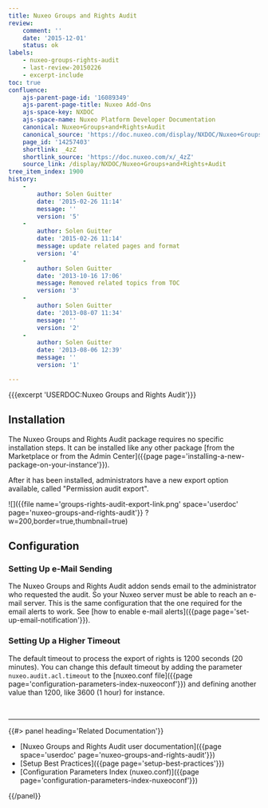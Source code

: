 ```yaml
---
title: Nuxeo Groups and Rights Audit
review:
    comment: ''
    date: '2015-12-01'
    status: ok
labels:
    - nuxeo-groups-rights-audit
    - last-review-20150226
    - excerpt-include
toc: true
confluence:
    ajs-parent-page-id: '16089349'
    ajs-parent-page-title: Nuxeo Add-Ons
    ajs-space-key: NXDOC
    ajs-space-name: Nuxeo Platform Developer Documentation
    canonical: Nuxeo+Groups+and+Rights+Audit
    canonical_source: 'https://doc.nuxeo.com/display/NXDOC/Nuxeo+Groups+and+Rights+Audit'
    page_id: '14257403'
    shortlink: _4zZ
    shortlink_source: 'https://doc.nuxeo.com/x/_4zZ'
    source_link: /display/NXDOC/Nuxeo+Groups+and+Rights+Audit
tree_item_index: 1900
history:
    -
        author: Solen Guitter
        date: '2015-02-26 11:14'
        message: ''
        version: '5'
    -
        author: Solen Guitter
        date: '2015-02-26 11:14'
        message: update related pages and format
        version: '4'
    -
        author: Solen Guitter
        date: '2013-10-16 17:06'
        message: Removed related topics from TOC
        version: '3'
    -
        author: Solen Guitter
        date: '2013-08-07 11:34'
        message: ''
        version: '2'
    -
        author: Solen Guitter
        date: '2013-08-06 12:39'
        message: ''
        version: '1'

---
```

{{{excerpt 'USERDOC:Nuxeo Groups and Rights Audit'}}}

## Installation

The Nuxeo Groups and Rights Audit package requires no specific installation steps. It can be installed like any other package [from the Marketplace or from the Admin Center]({{page page='installing-a-new-package-on-your-instance'}}).

After it has been installed, administrators have a new export option available, called "Permission audit export".

![]({{file name='groups-rights-audit-export-link.png' space='userdoc' page='nuxeo-groups-and-rights-audit'}} ?w=200,border=true,thumbnail=true)

## Configuration

### Setting Up e-Mail Sending

The Nuxeo Groups and Rights Audit addon sends email to the administrator who requested the audit. So your Nuxeo server must be able to reach an e-mail server. This is the same configuration that the one required for the email alerts to work. See [how to enable e-mail alerts]({{page page='set-up-email-notification'}}).

### Setting Up a Higher Timeout

The default timeout to process the export of rights is 1200 seconds (20 minutes). You can change this default timeout by adding the parameter `nuxeo.audit.acl.timeout` to the [nuxeo.conf file]({{page page='configuration-parameters-index-nuxeoconf'}}) and defining another value than 1200, like 3600 (1 hour) for instance.

&nbsp;

* * *

<div class="row" data-equalizer data-equalize-on="medium"><div class="column medium-6">{{#> panel heading='Related Documentation'}}

*   [Nuxeo Groups and Rights Audit user documentation]({{page space='userdoc' page='nuxeo-groups-and-rights-audit'}})
*   [Setup Best Practices]({{page page='setup-best-practices'}})
*   [Configuration Parameters Index (nuxeo.conf)]({{page page='configuration-parameters-index-nuxeoconf'}})

{{/panel}}</div><div class="column medium-6">

&nbsp;

</div></div>
